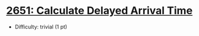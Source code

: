 # [2651: Calculate Delayed Arrival Time](https://leetcode.com/problems/calculate-delayed-arrival-time/)
- Difficulty: trivial (1 pt)
        